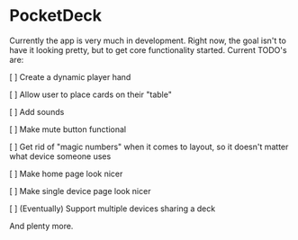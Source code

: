 # PocketDeck
Currently the app is very much in development. Right now, the goal isn't to have it looking pretty, but to get core functionality started.
Current TODO's are:

[ ] Create a dynamic player hand

[ ] Allow user to place cards on their "table"

[ ] Add sounds

[ ] Make mute button functional

[ ] Get rid of "magic numbers" when it comes to layout, so it doesn't matter what device someone uses

[ ] Make home page look nicer

[ ] Make single device page look nicer

[ ] (Eventually) Support multiple devices sharing a deck

And plenty more.
